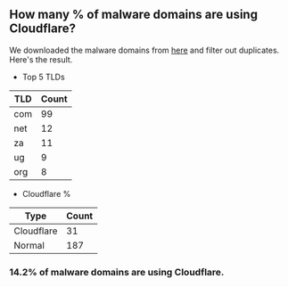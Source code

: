 ## How many % of malware domains are using Cloudflare?


We downloaded the malware domains from [here](https://urlhaus.abuse.ch) and filter out duplicates.
Here's the result.


[//]: # (start replacement)


- Top 5 TLDs

| TLD | Count |
| --- | --- |
| com | 99 |
| net | 12 |
| za | 11 |
| ug | 9 |
| org | 8 |


- Cloudflare %

| Type | Count |
| --- | --- |
| Cloudflare | 31 |
| Normal | 187 |


### 14.2% of malware domains are using Cloudflare.
